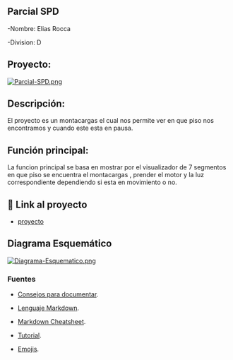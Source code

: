 ## Parcial SPD
-Nombre: Elias Rocca

-Division: D

## Proyecto:
[![Parcial-SPD.png](https://i.postimg.cc/bYbTYjHK/Parcial-SPD.png)](https://postimg.cc/jCxNvm1X)

## Descripción:
El proyecto es un montacargas el cual nos permite ver en que piso nos encontramos y cuando este esta en pausa.

## Función principal:
La funcion principal se basa en mostrar por el visualizador de 7 segmentos en que piso se encuentra el montacargas , prender el motor y la luz correspondiente dependiendo si esta en movimiento o no.

## :robot: Link al proyecto
- [proyecto](https://www.tinkercad.com/things/gp66gDHy3El-elias-rocca-div-d-parcial-spd/editel?sharecode=iKdnLIWh9hVIrxyMmDlW3e7op9Ns6itmXjS1eat-3_k)

## Diagrama Esquemático
[![Diagrama-Esquematico.png](https://i.postimg.cc/7Lq6P8Kg/Diagrama-Esquematico.png)](https://postimg.cc/rDYcgbXm)


### Fuentes
- [Consejos para documentar](https://www.sohamkamani.com/how-to-write-good-documentation/#architecture-documentation).

- [Lenguaje Markdown](https://markdown.es/sintaxis-markdown/#linkauto).

- [Markdown Cheatsheet](https://github.com/adam-p/markdown-here/wiki/Markdown-Cheatsheet).

- [Tutorial](https://www.youtube.com/watch?v=oxaH9CFpeEE).

- [Emojis](https://gist.github.com/rxaviers/7360908).


